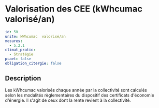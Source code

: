 # Valorisation des CEE (kWhcumac  valorisé/an)
```yaml
id: 50
unite: kWhcumac  valorisé/an
mesures:
  - 5.2.1
climat_pratic:
  - Stratégie
pcaet: false
obligation_citergie: false
```
## Description
Les kWhcumac valorisés chaque année par la collectivité sont calculés selon les modalités règlementaires du dispositif des certificats d'économie d'énergie. Il s'agit de ceux dont la rente revient à la collectivité.



